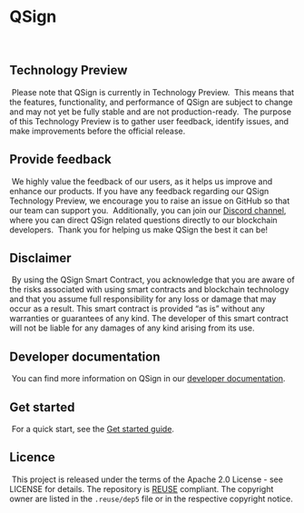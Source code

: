 # QSign
​
## Technology Preview
​
Please note that QSign is currently in Technology Preview.
​
This means that the features, functionality, and performance of QSign are subject to change and may not yet be fully stable and are not production-ready.
​
The purpose of this Technology Preview is to gather user feedback, identify issues, and make improvements before the official release.
​
## Provide feedback
​
We highly value the feedback of our users, as it helps us improve and enhance our products. If you have any feedback regarding our QSign Technology Preview, we encourage you to raise an issue on GitHub so that our team can support you.
​
Additionally, you can join our [Discord channel](https://discord.com/invite/zPZR896ZE4), where you can direct QSign related questions directly to our blockchain developers.
​
Thank you for helping us make QSign the best it can be!
​
## Disclaimer
​
By using the QSign Smart Contract, you acknowledge that you are aware of the risks associated with using smart contracts and blockchain technology and that you assume full responsibility for any loss or damage that may occur as a result. This smart contract is provided “as is” without any warranties or guarantees of any kind. The developer of this smart contract will not be liable for any damages of any kind arising from its use.
​
## Developer documentation
​
You can find more information on QSign in our [developer documentation](https://docs-v2.qredo.com/qsign).
​
## Get started
​
For a quick start, see the [Get started guide](https://docs-v2.qredo.com/qsign/get-started).
​
## Licence
​
This project is released under the terms of the Apache 2.0 License - see LICENSE for details.
The repository is [REUSE](https://reuse.software) compliant. The copyright owner are listed in the `.reuse/dep5` file or in the respective copyright notice.  
